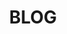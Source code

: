 ---
title: "BLOG"
description: "útlimas noticias"
draft: false
bg_image: "images/Fotos web/ultimas noticias.jpg"
---